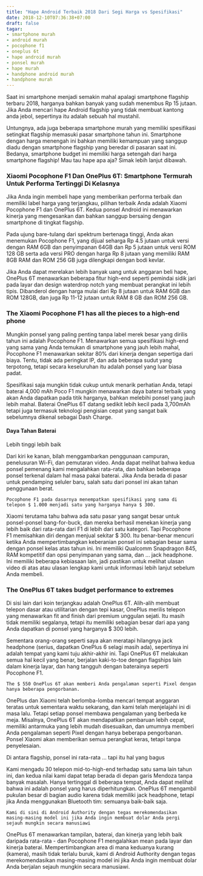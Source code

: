 ```yaml
---
title: "Hape Android Terbaik 2018 Dari Segi Harga vs Spesifikasi"
date: 2018-12-10T07:36:38+07:00
draft: false
tagar:
- smartphone murah
- android murah
- pocophone f1
- oneplus 6t
- hape android murah
- ponsel murah
- hape murah
- handphone android murah
- handphone murah
---
```


Saat ini smartphone menjadi semakin mahal apalagi smartphone flagship terbaru 2018, harganya bahkan banyak yang sudah menembus Rp 15 jutaan. Jika Anda mencari hape Android flagship yang tidak membuat kantong anda jebol, sepertinya itu adalah sebuah hal mustahil.

Untungnya, ada juga beberapa smartphone murah yang memiliki spesifikasi setingkat flagship memasuki pasar smartphone tahun ini. Smartphone dengan harga menengah ini bahkan memiliki kemampuan yang sanggup diadu dengan smartphone flagship yang beredar di pasaran saat ini. Bedanya, smartphone budget ini memiliki harga setengah dari harga smartphone flagship! Mau tau hape apa aja? Simak lebih lanjut dibawah.

### Xiaomi Pocophone F1 Dan OnePlus 6T: Smartphone Termurah Untuk Performa Tertinggi Di Kelasnya

Jika Anda ingin membeli hape yang memberikan performa terbaik dan memiliki label harga yang terjangkau, pilihan terbaik Anda adalah Xiaomi Pocophone F1 dan OnePlus 6T. Kedua ponsel Android ini menawarkan kinerja yang mengesankan dan bahkan sanggup bersaing dengan smartphone di tingkat flagship.

Pada ujung bare-tulang dari spektrum bertenaga tinggi, Anda akan menemukan Pocophone F1, yang dijual seharga Rp 4.5 jutaan untuk versi dengan RAM 6GB dan penyimpanan 64GB dan Rp 5 jutaan untuk versi ROM 128 GB serta ada versi PRO dengan harga Rp 8 jutaan yang memiliki RAM 8GB RAM dan ROM 256 GB juga dilengkapi dengan bodi kevlar.

Jika Anda dapat merelakan lebih banyak uang untuk anggaran beli hape, OnePlus 6T menawarkan beberapa fitur high-end seperti pemindai sidik jari pada layar dan design waterdrop notch yang membuat perangkat ini lebih tipis. Dibanderol dengan harga mulai dari Rp 8 jutaan untuk RAM 6GB dan ROM 128GB, dan juga Rp 11-12 jutaan untuk RAM 8 GB dan ROM 256 GB. 

### The Xiaomi Pocophone F1 has all the pieces to a high-end phone

Mungkin ponsel yang paling penting tanpa label merek besar yang dirilis tahun ini adalah Pocophone F1. Menawarkan semua spesifikasi high-end yang sama yang Anda temukan di smartphone yang jauh lebih mahal, Pocophone F1 menawarkan sekitar 80% dari kinerja dengan sepertiga dari biaya. Tentu, tidak ada peringkat IP, dan ada beberapa sudut yang terpotong, tetapi secara keseluruhan itu adalah ponsel yang luar biasa padat.

Spesifikasi saja mungkin tidak cukup untuk menarik perhatian Anda, tetapi baterai 4,000 mAh Poco F1 mungkin menawarkan daya baterai terbaik yang akan Anda dapatkan pada titik harganya, bahkan melebihi ponsel yang jauh lebih mahal. Baterai OnePlus 6T datang sedikit lebih kecil pada 3,700mAh tetapi juga termasuk teknologi pengisian cepat yang sangat baik sebelumnya dikenal sebagai Dash Charge.

#### Daya Tahan Baterai
Lebih tinggi lebih baik




Dari kiri ke kanan, bilah menggambarkan penggunaan campuran, penelusuran Wi-Fi, dan pemutaran video. Anda dapat melihat bahwa kedua ponsel pemenang kami mengalahkan rata-rata, dan bahkan beberapa ponsel terkenal dalam hal masa pakai baterai. Jika Anda berada di pasar untuk pendamping seluler baru, salah satu dari ponsel ini akan tahan penggunaan berat.

    Pocophone F1 pada dasarnya menempatkan spesifikasi yang sama di telepon $ 1.000 menjadi satu yang harganya hanya $ 300.

Xiaomi terutama tahu bahwa ada satu pasar yang sangat besar untuk ponsel-ponsel bang-for-buck, dan mereka berhasil menekan kinerja yang lebih baik dari rata-rata dari F1 di lebih dari satu kategori. Tapi Pocophone F1 memisahkan diri dengan menjual sekitar $ 300. Itu benar-benar mencuri ketika Anda mempertimbangkan keberanian ponsel ini sebagian besar sama dengan ponsel kelas atas tahun ini. Ini memiliki Qualcomm Snapdragon 845, RAM kompetitif dan opsi penyimpanan yang sama, dan ... jack headphone. Ini memiliki beberapa kebiasaan lain, jadi pastikan untuk melihat ulasan video di atas atau ulasan lengkap kami untuk informasi lebih lanjut sebelum Anda membeli.

### The OnePlus 6T takes budget performance to extremes

Di sisi lain dari koin terjangkau adalah OnePlus 6T. Alih-alih membuat telepon dasar atau utilitarian dengan tepi kasar, OnePlus merilis telepon yang menawarkan fit and finish dari premium unggulan sejati. Itu masih tidak memiliki segalanya, tetapi itu memiliki sebagian besar dari apa yang Anda dapatkan di ponsel yang harganya $ 300 lebih.

Sementara orang-orang seperti saya akan meratapi hilangnya jack headphone (serius, dapatkan OnePlus 6 selagi masih ada), sepertinya ini adalah tempat yang kami tuju akhir-akhir ini. Tapi OnePlus 6T melakukan semua hal kecil yang benar, berjalan kaki-to-toe dengan flagships lain dalam kinerja layar, dan hang tangguh dengan baterainya seperti Pocophone F1.

    The $ 550 OnePlus 6T akan memberi Anda pengalaman seperti Pixel dengan hanya beberapa pengorbanan.

OnePlus dan Xiaomi telah berlomba-lomba mencari tempat anggaran teratas untuk sementara waktu sekarang, dan kami telah menjelajahi ini di masa lalu. Tetapi setiap ponsel membawa pengalaman yang berbeda ke meja. Misalnya, OnePlus 6T akan mendapatkan pembaruan lebih cepat, memiliki antarmuka yang lebih mudah disesuaikan, dan umumnya memberi Anda pengalaman seperti Pixel dengan hanya beberapa pengorbanan. Ponsel Xiaomi akan memberikan semua perangkat keras, tetapi tanpa penyelesaian.

Di antara flagship, ponsel ini rata-rata ... tapi itu hal yang bagus

Kami mengadu 30 telepon mid-to-high-end terhadap satu sama lain tahun ini, dan kedua nilai kami dapat tetap berada di depan garis Mendoza tanpa banyak masalah. Hanya tertinggal di beberapa tempat, Anda dapat melihat bahwa ini adalah ponsel yang harus diperhitungkan. OnePlus 6T mengambil pukulan besar di bagian audio karena tidak memiliki jack headphone, tetapi jika Anda menggunakan Bluetooth tim: semuanya baik-baik saja.

    Kami di sini di Android Authority dengan tegas merekomendasikan masing-masing model ini jika Anda ingin membuat dolar Anda pergi sejauh mungkin secara manusiawi

OnePlus 6T menawarkan tampilan, baterai, dan kinerja yang lebih baik daripada rata-rata - dan Pocophone F1 mengalahkan mean pada layar dan kinerja baterai. Mempertimbangkan area di mana keduanya kurang (kamera), masih tidak terlalu buruk, kami di Android Authority dengan tegas merekomendasikan masing-masing model ini jika Anda ingin membuat dolar Anda berjalan sejauh mungkin secara manusiawi.

